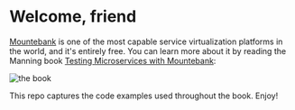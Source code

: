 # Welcome, friend

[Mountebank](http://mbtest.org) is one of the most capable service virtualization
platforms in the world, and it's entirely free. You can learn more about
it by reading the Manning book
[Testing Microservices with Mountebank](https://www.manning.com/books/testing-microservices-with-mountebank):

![the book](https://images.manning.com/255/340/resize/book/d/b083e59-69bc-477f-b97f-33a701366637/Byars-Mountebank-MEAP-HI.png)

This repo captures the code examples used throughout the book. Enjoy!

